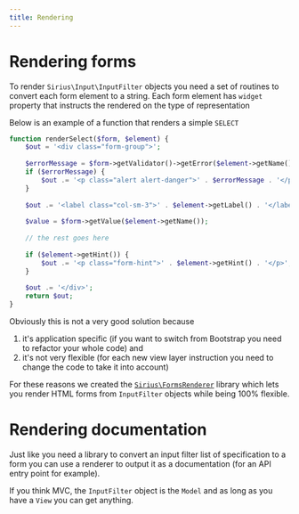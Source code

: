 ```yaml
---
title: Rendering
---
```


# Rendering forms

To render `Sirius\Input\InputFilter` objects you need a set of routines to convert each form element to a string. Each form element has `widget` property that instructs the rendered on the type of representation

Below is an example of a function that renders a simple `SELECT`
```php
function renderSelect($form, $element) {
    $out = '<div class="form-group">';
    
    $errorMessage = $form->getValidator()->getError($element->getName());
    if ($errorMessage) {
        $out .= '<p class="alert alert-danger">' . $errorMessage . '</p>';
    }
    
    $out .= '<label class="col-sm-3">' . $element->getLabel() . '</label>';
    
    $value = $form->getValue($element->getName());
    
    // the rest goes here
    
    if ($element->getHint()) {
        $out .= '<p class="form-hint">' . $element->getHint() . '</p>';
    }
    
    $out .= '</div>';
    return $out;
}
```

Obviously this is not a very good solution because 

1. it's application specific (if you want to switch from Bootstrap you need to refactor your whole code) and 
2. it's not very flexible (for each new view layer instruction you need to change the code to take it into account)

For these reasons we created the [`Sirius\FormsRenderer`](http://www.sirius.ro/php/sirius/formsrenderer) library which lets you render HTML forms from `InputFilter` objects while being 100% flexible.

# Rendering documentation

Just like you need a library to convert an input filter list of specification to a form you can use a renderer to output it as a documentation (for an API entry point for example).

If you think MVC, the `InputFilter` object is the `Model` and as long as you have a `View` you can get anything.